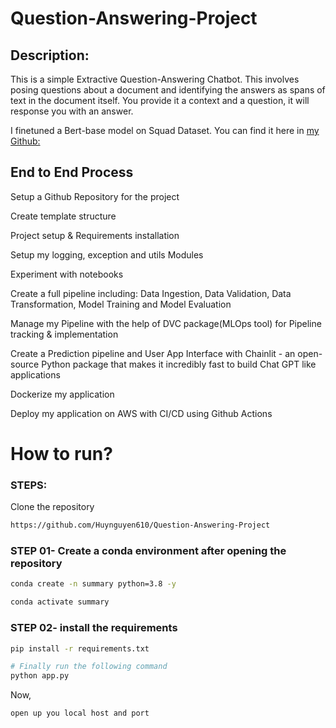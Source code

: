 # Question-Answering-Project
## Description: 
This is a simple Extractive Question-Answering Chatbot. This involves posing questions about a document and identifying the answers as spans of text in the document itself. You provide it a context and a question, it will response you with an answer.  

I finetuned a Bert-base model on Squad Dataset. You can find it here in [my Github:](https://github.com/Huynguyen610/Squad-Dataset)

## End to End Process
  Setup a Github Repository for the project  
  
  Create template structure   
  
  Project setup & Requirements installation  
  
  Setup my logging, exception and utils Modules  
  
  Experiment with notebooks  
  
  Create a full pipeline including: Data Ingestion, Data Validation, Data Transformation, Model Training and Model Evaluation  
 
  Manage my Pipeline with the help of DVC package(MLOps tool) for Pipeline tracking & implementation  
 
  Create a Prediction pipeline and User App Interface with Chainlit - an open-source Python package that makes it incredibly fast to build Chat GPT like applications  
  
  Dockerize my application  
 
  Deploy my application on AWS with CI/CD using Github Actions  


# How to run?
### STEPS:

Clone the repository

```bash
https://github.com/Huynguyen610/Question-Answering-Project
```

### STEP 01- Create a conda environment after opening the repository

```bash
conda create -n summary python=3.8 -y
```

```bash
conda activate summary
```


### STEP 02- install the requirements
```bash
pip install -r requirements.txt
```


```bash
# Finally run the following command
python app.py
```

Now,
```bash
open up you local host and port
```
